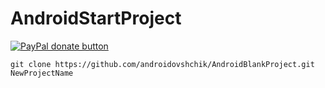 # AndroidStartProject
<a href="https://www.paypal.me/mrcpp" title="Donate to this project using Paypal">
    <img src="https://img.shields.io/badge/paypal-donate-green.svg" alt="PayPal donate button"/>
</a>

```
git clone https://github.com/androidovshchik/AndroidBlankProject.git NewProjectName
```
